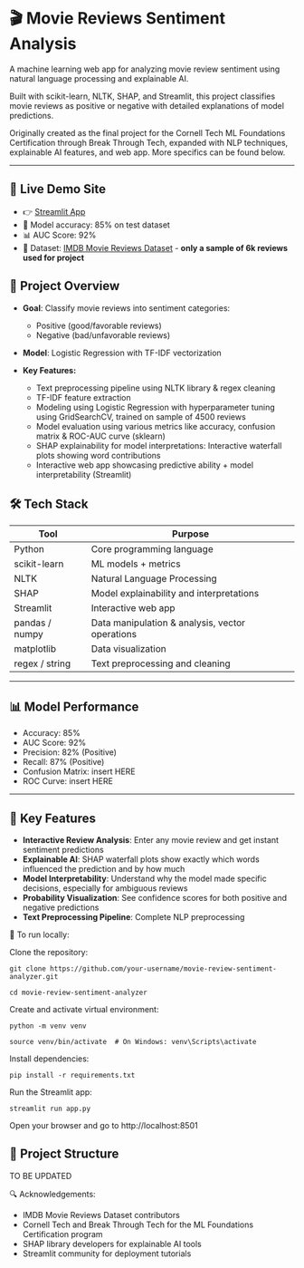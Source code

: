 # 🎬 Movie Reviews Sentiment Analysis
A machine learning web app for analyzing movie review sentiment using natural language processing and explainable AI. 

Built with scikit-learn, NLTK, SHAP, and Streamlit, this project classifies movie reviews as positive or negative with detailed explanations of model predictions.

Originally created as the final project for the Cornell Tech ML Foundations Certification through Break Through Tech, expanded with NLP techniques, explainable AI features, and web app. More specifics can be found below.

---

## 🚀 Live Demo Site
- 👉 [Streamlit App](https://imdb-sentiment-analyzer-btt.streamlit.app/)
- 🧠 Model accuracy: 85% on test dataset
- 📊 AUC Score: 92%
- 📁 Dataset: [IMDB Movie Reviews Dataset](https://www.kaggle.com/datasets/lakshmi25npathi/imdb-dataset-of-50k-movie-reviews) - **only a sample of 6k reviews used for project**

## 🧠 Project Overview

- **Goal**: Classify movie reviews into sentiment categories:
    - Positive (good/favorable reviews)
    - Negative (bad/unfavorable reviews)

- **Model**: Logistic Regression with TF-IDF vectorization
- **Key Features:**
    - Text preprocessing pipeline using NLTK library & regex cleaning
    - TF-IDF feature extraction
    - Modeling using Logistic Regression with hyperparameter tuning using GridSearchCV, trained on sample of 4500 reviews
    - Model evaluation using various metrics like accuracy, confusion matrix & ROC-AUC curve (sklearn)
    - SHAP explainability for model interpretations: Interactive waterfall plots showing word contributions
    - Interactive web app showcasing predictive ability + model interpretability (Streamlit)

## 🛠️ Tech Stack
| Tool                            | Purpose                          |
|---------------------------------|----------------------------------|
| Python                          | Core programming language             
| scikit-learn                    | ML models + metrics
| NLTK                            | Natural Language Processing
| SHAP                            | Model explainability and interpretations
| Streamlit                       | Interactive web app 
| pandas / numpy                  | Data manipulation & analysis, vector operations
| matplotlib                      | Data visualization
| regex / string                  | Text preprocessing and cleaning

---

## 📊 Model Performance

- Accuracy: 85%
- AUC Score: 92%
- Precision: 82% (Positive)
- Recall: 87% (Positive)
- Confusion Matrix: insert HERE
- ROC Curve: insert HERE

---

## 🎯 Key Features

- **Interactive Review Analysis**: Enter any movie review and get instant sentiment predictions
- **Explainable AI**: SHAP waterfall plots show exactly which words influenced the prediction and by how much
- **Model Interpretability**: Understand why the model made specific decisions, especially for ambiguous reviews
- **Probability Visualization**: See confidence scores for both positive and negative predictions
- **Text Preprocessing Pipeline**: Complete NLP preprocessing


📍 To run locally:

Clone the repository:

`git clone https://github.com/your-username/movie-review-sentiment-analyzer.git`

`cd movie-review-sentiment-analyzer`

Create and activate virtual environment:

`python -m venv venv`

`source venv/bin/activate  # On Windows: venv\Scripts\activate`

Install dependencies:

`pip install -r requirements.txt`

Run the Streamlit app:

`streamlit run app.py`

Open your browser and go to http://localhost:8501


## 📁 Project Structure

TO BE UPDATED

🔍 Acknowledgements:

- IMDB Movie Reviews Dataset contributors
- Cornell Tech and Break Through Tech for the ML Foundations Certification program
- SHAP library developers for explainable AI tools
- Streamlit community for deployment tutorials

